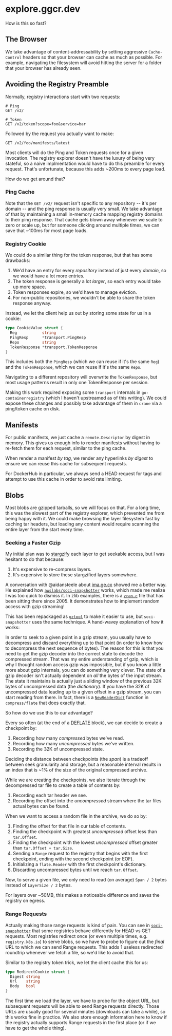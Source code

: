 # explore.ggcr.dev

How is this so fast?

## The Browser

We take advantage of content-addressability by setting aggressive `Cache-Control` headers so that your browser can cache as much as possible.
For example, navigating the filesystem will avoid hitting the server for a folder that your browser has already seen.

## Avoiding the Registry Preamble

Normally, registry interactions start with two requests:
```
# Ping
GET /v2/

# Token
GET /v2/token?scope=foo&service=bar
```

Followed by the request you actually want to make:
```
GET /v2/foo/manifests/latest
```

Most clients will do the Ping and Token requests once for a given invocation.
The registry explorer doesn't have the luxury of being very stateful, so a naive implmentation would have to do this preamble for every request.
That's unfortunate, because this adds ~200ms to every page load.

How do we get around that?

### Ping Cache

Note that the `GET /v2/` request isn't specific to any repository -- it's per domain -- and the ping response is usually very small.
We take advantage of that by maintaining a small in-memory cache mapping registry domains to their ping response.
That cache gets blown away whenever we scale to zero or scale up, but for someone clicking around multiple times, we can save that ~100ms for most page loads.

### Registry Cookie

We could do a similar thing for the token response, but that has some drawbacks:

1. We'd have an entry for every _repository_ instead of just every _domain_, so we would have a lot more entries.
2. The token response is generally a lot _larger_, so each entry would take up more space.
3. Token responses expire, so we'd have to manage eviction.
4. For non-public repositories, we wouldn't be able to share the token response anyway.

Instead, we let the client help us out by storing some state for us in a cookie:

```go
type CookieValue struct {
  Reg           string
  PingResp      *transport.PingResp
  Repo          string
  TokenResponse *transport.TokenResponse
}
```

This includes both the `PingResp` (which we can reuse if it's the same `Reg`)
and the `TokenResponse`, which we can reuse if it's the same `Repo`.

Navigating to a different repository will overwrite the `TokenResponse`, but most usage patterns result in only one TokenResponse per session.

Making this work required exposing some `transport` internals in `go-containerregistry` (which I haven't upstreamed as of this writing).
We could expose these changes and possibly take advantage of them in `crane` via a ping/token cache on disk.

## Manifests

For public manifests, we just cache a `remote.Descriptor` by digest in memory.
This gives us enough info to render manifests without having to re-fetch them for each request, similar to the ping cache.

When render a manifest _by tag_, we render any hyperlinks _by digest_ to ensure we can reuse this cache for subsequent requests.

For DockerHub in particular, we always send a HEAD request for tags and attempt to use this cache in order to avoid rate limiting.

## Blobs

Most blobs are gzipped tarballs, so we will focus on that.
For a long time, this was the slowest part of the registry explorer, which prevented me from being happy with it.
We could make browsing the layer filesystem fast by caching tar headers, but loading any content would require scanning the entire layer from the start every time.

### Seeking a Faster Gzip

My initial plan was to [stargzify](https://github.com/google/crfs) each layer to get seekable access, but I was hesitant to do that because:

1. It's expensive to re-compress layers.
2. It's expensive to store these stargzified layers somewhere.

A conversation with @aidansteele about [ima.ge.cx](https://ima.ge.cx) showed me a better way.
He explained how [`awslabs/soci-snapshotter`](https://github.com/awslabs/soci-snapshotter) works, which made me realize I was too quick to dismiss it.
In zlib examples, there is a [`zran.c`](https://github.com/madler/zlib/blob/04f42ceca40f73e2978b50e93806c2a18c1281fc/examples/zran.c) file that has been sitting there since 2005.
It demonstrates how to implement random access with gzip streaming!

This has been repackaged as [`gztool`](https://github.com/circulosmeos/gztool) to make it easier to use, but `soci-snapshotter` uses the same technique.
A hand-wavey explanation of how it works:

In order to seek to a given point in a gzip stream, you usually have to decompress and discard everything up to that point (in order to know how to decompress the next sequence of bytes).
The reason for this is that you need to get the gzip decoder into the correct state to decode the compressed stream.
That was my entire understanding of gzip, which is why I thought random access gzip was impossible, but if you know a little more about gzip internals, you can do something very clever.
The state of a gzip decoder isn't actually dependent on _all_ the bytes of the input stream.
The state it maintains is actually just a sliding window of the previous 32K bytes of uncompressed data (the _dictionary_).
If you have the 32K of uncompressed data leading up to a given offset in a gzip stream, you can start reading from there.
In fact, there is a [`NewReaderDict`](https://pkg.go.dev/compress/flate#NewReaderDict) function in `compress/flate` that does exactly that.

So how do we use this to our advantage?

Every so often (at the end of a [DEFLATE](https://en.wikipedia.org/wiki/Deflate) block), we can decide to create a checkpoint by:

1. Recording how many _compressed_ bytes we've read.
2. Recording how many _uncompressed_ bytes we've written.
3. Recording the 32K of uncompressed state.

Deciding the distance between checkpoints (the _span_) is a tradeoff between seek granularity and storage, but a reasonable interval results in an index that is ~1% of the size of the original compressed archive.

While we are creating the checkpoints, we also iterate through the decompressed tar file to create a table of contents by:

1. Recording each tar header we see.
2. Recording the offset into the _uncompressed_ stream where the tar files actual bytes can be found.

When we want to access a random file in the archive, we do so by:

1. Finding the offset for that file in our table of contents.
2. Finding the checkpoint with greatest _uncompressed_ offset less than `tar.Offset`.
3. Finding the checkpoint with the lowest _uncompressed_ offset greater than `tar.Offset + tar.Size`.
4. Sending a `Range` request to the registry that begins with the first checkpoint, ending with the second checkpoint (or EOF).
5. Initializing a `flate.Reader` with the first checkpoint's dictionary.
6. Discarding uncompressed bytes until we reach `tar.Offset`.

Now, to serve a given file, we only need to read (on average) `Span / 2` bytes instead of `LayerSize / 2` bytes.

For layers over ~50MB, this makes a noticeable difference and saves the registry on egress.

### Range Requests

Actually making those range requests is kind of pain.
You can see in [`soci-snapshotter`](https://github.com/awslabs/soci-snapshotter/blob/86ddfcdb2c521586177bf3c33eed7e7dcb516f86/fs/remote/resolver.go#L316-L350) that some registries behave differently for HEAD vs GET requests.
Most registries redirect once (or even multiple times, e.g. `registry.k8s.io`) to serve blobs, so we have to probe to figure out the _final_ URL to which we can send Range requests.
This adds 1 useless redirected roundtrip whenever we fetch a file, so we'd like to avoid that.

Similar to the registry token trick, we let the client cache this for us:

```go
type RedirectCookie struct {
  Digest string
  Url    string
  Body   bool
}
```

The first time we load the layer, we have to probe for the object URL, but subsequent requests will be able to send Range requests directly.
Those URLs are usually good for several minutes (downloads can take a while), so this works fine in practice.
We also store enough information here to know if the registry actually supports Range requests in the first place (or if we have to get the whole thing).
